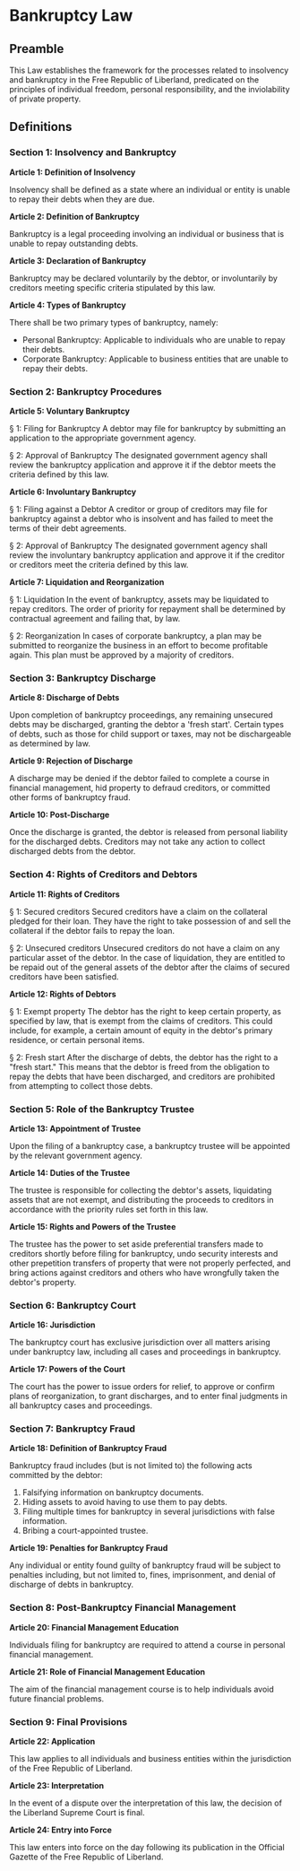 # Bankruptcy Law

## Preamble

This Law establishes the framework for the processes related to insolvency and bankruptcy in the Free Republic of Liberland, predicated on the principles of individual freedom, personal responsibility, and the inviolability of private property.

## Definitions

### Section 1: Insolvency and Bankruptcy

**Article 1: Definition of Insolvency**

Insolvency shall be defined as a state where an individual or entity is unable to repay their debts when they are due.

**Article 2: Definition of Bankruptcy**

Bankruptcy is a legal proceeding involving an individual or business that is unable to repay outstanding debts.

**Article 3: Declaration of Bankruptcy**

Bankruptcy may be declared voluntarily by the debtor, or involuntarily by creditors meeting specific criteria stipulated by this law.

**Article 4: Types of Bankruptcy**

There shall be two primary types of bankruptcy, namely:

- Personal Bankruptcy: Applicable to individuals who are unable to repay their debts.
- Corporate Bankruptcy: Applicable to business entities that are unable to repay their debts.

### Section 2: Bankruptcy Procedures

**Article 5: Voluntary Bankruptcy**

§ 1: Filing for Bankruptcy
A debtor may file for bankruptcy by submitting an application to the appropriate government agency.

§ 2: Approval of Bankruptcy
The designated government agency shall review the bankruptcy application and approve it if the debtor meets the criteria defined by this law.

**Article 6: Involuntary Bankruptcy**

§ 1: Filing against a Debtor
A creditor or group of creditors may file for bankruptcy against a debtor who is insolvent and has failed to meet the terms of their debt agreements.

§ 2: Approval of Bankruptcy
The designated government agency shall review the involuntary bankruptcy application and approve it if the creditor or creditors meet the criteria defined by this law.

**Article 7: Liquidation and Reorganization**

§ 1: Liquidation
In the event of bankruptcy, assets may be liquidated to repay creditors. The order of priority for repayment shall be determined by contractual agreement and failing that, by law.

§ 2: Reorganization
In cases of corporate bankruptcy, a plan may be submitted to reorganize the business in an effort to become profitable again. This plan must be approved by a majority of creditors.

### Section 3: Bankruptcy Discharge

**Article 8: Discharge of Debts**

Upon completion of bankruptcy proceedings, any remaining unsecured debts may be discharged, granting the debtor a 'fresh start'. Certain types of debts, such as those for child support or taxes, may not be dischargeable as determined by law.

**Article 9: Rejection of Discharge**

A discharge may be denied if the debtor failed to complete a course in financial management, hid property to defraud creditors, or committed other forms of bankruptcy fraud.

**Article 10: Post-Discharge**

Once the discharge is granted, the debtor is released from personal liability for the discharged debts. Creditors may not take any action to collect discharged debts from the debtor.

### Section 4: Rights of Creditors and Debtors

**Article 11: Rights of Creditors**

§ 1: Secured creditors
Secured creditors have a claim on the collateral pledged for their loan. They have the right to take possession of and sell the collateral if the debtor fails to repay the loan.

§ 2: Unsecured creditors
Unsecured creditors do not have a claim on any particular asset of the debtor. In the case of liquidation, they are entitled to be repaid out of the general assets of the debtor after the claims of secured creditors have been satisfied.

**Article 12: Rights of Debtors**

§ 1: Exempt property
The debtor has the right to keep certain property, as specified by law, that is exempt from the claims of creditors. This could include, for example, a certain amount of equity in the debtor's primary residence, or certain personal items.

§ 2: Fresh start
After the discharge of debts, the debtor has the right to a "fresh start." This means that the debtor is freed from the obligation to repay the debts that have been discharged, and creditors are prohibited from attempting to collect those debts.

### Section 5: Role of the Bankruptcy Trustee

**Article 13: Appointment of Trustee**

Upon the filing of a bankruptcy case, a bankruptcy trustee will be appointed by the relevant government agency.

**Article 14: Duties of the Trustee**

The trustee is responsible for collecting the debtor's assets, liquidating assets that are not exempt, and distributing the proceeds to creditors in accordance with the priority rules set forth in this law.

**Article 15: Rights and Powers of the Trustee**

The trustee has the power to set aside preferential transfers made to creditors shortly before filing for bankruptcy, undo security interests and other prepetition transfers of property that were not properly perfected, and bring actions against creditors and others who have wrongfully taken the debtor's property.

### Section 6: Bankruptcy Court

**Article 16: Jurisdiction**

The bankruptcy court has exclusive jurisdiction over all matters arising under bankruptcy law, including all cases and proceedings in bankruptcy.

**Article 17: Powers of the Court**

The court has the power to issue orders for relief, to approve or confirm plans of reorganization, to grant discharges, and to enter final judgments in all bankruptcy cases and proceedings.

### Section 7: Bankruptcy Fraud

**Article 18: Definition of Bankruptcy Fraud**

Bankruptcy fraud includes (but is not limited to) the following acts committed by the debtor:

1. Falsifying information on bankruptcy documents.
2. Hiding assets to avoid having to use them to pay debts.
3. Filing multiple times for bankruptcy in several jurisdictions with false information.
4. Bribing a court-appointed trustee.

**Article 19: Penalties for Bankruptcy Fraud**

Any individual or entity found guilty of bankruptcy fraud will be subject to penalties including, but not limited to, fines, imprisonment, and denial of discharge of debts in bankruptcy.

### Section 8: Post-Bankruptcy Financial Management 

**Article 20: Financial Management Education**

Individuals filing for bankruptcy are required to attend a course in personal financial management. 

**Article 21: Role of Financial Management Education**

The aim of the financial management course is to help individuals avoid future financial problems.

### Section 9: Final Provisions

**Article 22: Application**

This law applies to all individuals and business entities within the jurisdiction of the Free Republic of Liberland.

**Article 23: Interpretation**

In the event of a dispute over the interpretation of this law, the decision of the Liberland Supreme Court is final.

**Article 24: Entry into Force**

This law enters into force on the day following its publication in the Official Gazette of the Free Republic of Liberland.
